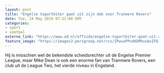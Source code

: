 ```yaml
---
layout: post
title: "Engelse topartbiter gaat uit zijn dak voor Tranmere Rovers"
date: Tue, 14 May 2019 07:21:00 GMT
categories: 
- sport 
- voetbal 
externe_link: "https://www.ad.nl/offside/engelse-topartbiter-gaat-uit-zijn-dak-voor-tranmere-rovers~ac98eaf6/"
feature_image: "https://images3.persgroep.net/rcs/ZPwuaPPvdKOMhucAvIFQ-5pjgeU/diocontent/147338524/_fitwidth/400/?appId=21791a8992982cd8da851550a453bd7f&quality=0.7"
---
```


Hij is misschien wel de bekendste scheidsrechter uit de Engelse Premier League, maar Mike Dean is ook een enorme fan van Tranmere Rovers, een club uit de League Two, het vierde niveau in Engeland.

